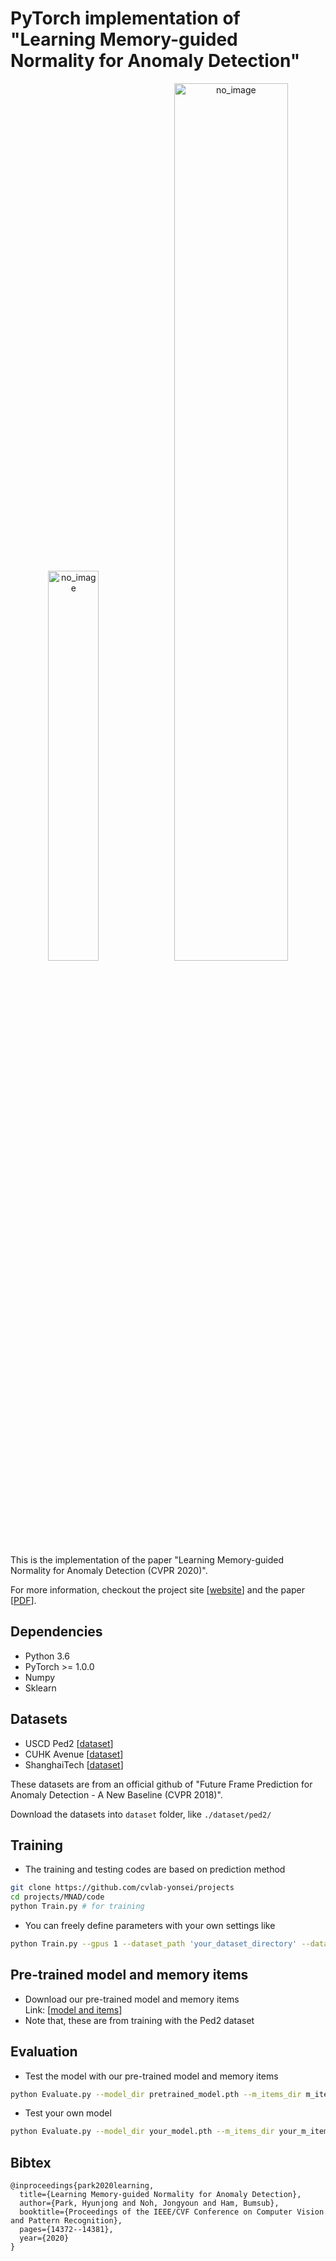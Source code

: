 # PyTorch implementation of "Learning Memory-guided Normality for Anomaly Detection"

<p align="center"><img src="./MNAD_files/overview.png" alt="no_image" width="40%" height="40%" /><img src="./MNAD_files/teaser.png" alt="no_image" width="60%" height="60%" /></p>
This is the implementation of the paper "Learning Memory-guided Normality for Anomaly Detection (CVPR 2020)".

For more information, checkout the project site [[website](https://cvlab.yonsei.ac.kr/projects/MNAD/)] and the paper [[PDF](http://openaccess.thecvf.com/content_CVPR_2020/papers/Park_Learning_Memory-Guided_Normality_for_Anomaly_Detection_CVPR_2020_paper.pdf)].

## Dependencies
* Python 3.6
* PyTorch >= 1.0.0
* Numpy
* Sklearn

## Datasets
* USCD Ped2 [[dataset](https://github.com/StevenLiuWen/ano_pred_cvpr2018)]
* CUHK Avenue [[dataset](https://github.com/StevenLiuWen/ano_pred_cvpr2018)]
* ShanghaiTech [[dataset](https://github.com/StevenLiuWen/ano_pred_cvpr2018)]

These datasets are from an official github of "Future Frame Prediction for Anomaly Detection - A New Baseline (CVPR 2018)".

Download the datasets into ``dataset`` folder, like ``./dataset/ped2/``

## Training
* The training and testing codes are based on prediction method
```bash
git clone https://github.com/cvlab-yonsei/projects
cd projects/MNAD/code
python Train.py # for training
```
* You can freely define parameters with your own settings like
```bash
python Train.py --gpus 1 --dataset_path 'your_dataset_directory' --dataset_type avenue --exp_dir 'your_log_directory'
```

## Pre-trained model and memory items
* Download our pre-trained model and memory items <br>Link: [[model and items](https://drive.google.com/file/d/11f65puuljkUa0Z4W0VtkF_2McphS02fq/view?usp=sharing)]
* Note that, these are from training with the Ped2 dataset

## Evaluation
* Test the model with our pre-trained model and memory items
```bash
python Evaluate.py --model_dir pretrained_model.pth --m_items_dir m_items.pt
```
* Test your own model
```bash
python Evaluate.py --model_dir your_model.pth --m_items_dir your_m_items.pt
```

## Bibtex
```
@inproceedings{park2020learning,
  title={Learning Memory-guided Normality for Anomaly Detection},
  author={Park, Hyunjong and Noh, Jongyoun and Ham, Bumsub},
  booktitle={Proceedings of the IEEE/CVF Conference on Computer Vision and Pattern Recognition},
  pages={14372--14381},
  year={2020}
}
```
